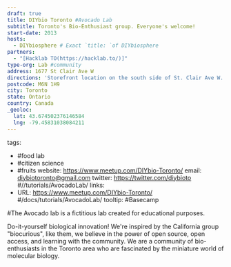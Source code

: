 ```yaml
---
draft: true
title: DIYbio Toronto #Avocado Lab
subtitle: Toronto's Bio-Enthusiast group. Everyone's welcome!
start-date: 2013
hosts:
  - DIYbiosphere # Exact `title: `of DIYbiosphere
partners:
  - "[Hacklab TO(https://hacklab.to/)]"
type-org: Lab #community
address: 1677 St Clair Ave W
directions: 'Storefront location on the south side of St. Clair Ave W. just west of Laughton Ave. If there is an open house, or a public event, open the front door and come on in!'
postcode: M6N 1H9
city: Toronto
state: Ontario
country: Canada
_geoloc:
  lat: 43.674502376146584
  lng: -79.45831038084211
---
```


tags:
  - #food lab
  - #citizen science
  - #fruits
website: https://www.meetup.com/DIYbio-Toronto/
email: diybiotoronto@gmail.com
twitter: https://twitter.com/diybioto #//tutorials/AvocadoLab/
links:
  - URL: https://www.meetup.com/DIYbio-Toronto/ #/docs/tutorials/AvocadoLab/
    tooltip: #Basecamp
<!-- promotions:
  - button: Go to recipe
    text: Learn how to make the yummiest avocado toast! And to top it off with a nice poached egg
    URL: http://gimmedelicious.com/2016/07/10/how-to-make-the-best-avocado-toast-with-eggs/
    image: /docs/tutorials/AvocadoLab/halves-of-avocado.jpg
  - button: Yes yummy!
    text: Make an authentic guacamole to impress friends and foes
    URL: http://www.thekitchn.com/recipe-guacamole-8649
    color: '#43BB7A'   -->


#The Avocado lab is a fictitious lab created for educational purposes.

Do-it-yourself biological innovation! We're inspired by the California group "biocurious", like them, we believe in the power of open source, open access, and learning with the community. We are a community of bio-enthusiasts in the Toronto area who are fascinated by the miniature world of molecular biology.
